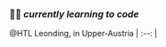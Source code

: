 ### 🤘🏻 *currently learning* ***to code***  
   @HTL Leonding, in Upper-Austria
   | :--: |  
<!--
> favorite programming languages:  
> | :---------  |  
> | ⚙ bash/zsh |
> | ⚙ c/c#     |
> | ⚙ html/CSS |
-->
<!--
**IxI-Enki/IxI-Enki** is a ✨ _special_ ✨ repository because its `README.md` (this file) appears on your GitHub profile.

Here are some ideas to get you started:

- 🔭 I’m currently working on ...
- 🌱 I’m currently learning ...
- 👯 I’m looking to collaborate on ...
- 🤔 I’m looking for help with ...
- 💬 Ask me about ...
- 📫 How to reach me: ...
-->
